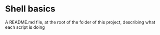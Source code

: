 # Shell basics

A README.md file, at the root of the folder of this project, describing what each script is doing
